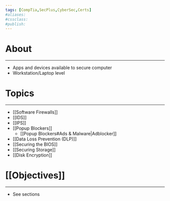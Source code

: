 ```yaml
---
tags: [CompTia,SecPlus,CyberSec,Certs]
#aliases:
#cssclass:
#publish:
---
```


# About
---
- Apps and devices available to secure computer
- Workstation/Laptop level

# Topics
---
- [[Software Firewalls]]
- [[IDS]]
- [[IPS]]
- [[Popup Blockers]]
	- [[Popup Blockers#Ads & Malware|Adblocker]]
- [[Data Loss Prevention (DLP)]]
- [[Securing the BIOS]]
- [[Securing Storage]]
- [[Disk Encryption]]


# [[Objectives]]
---
- See sections